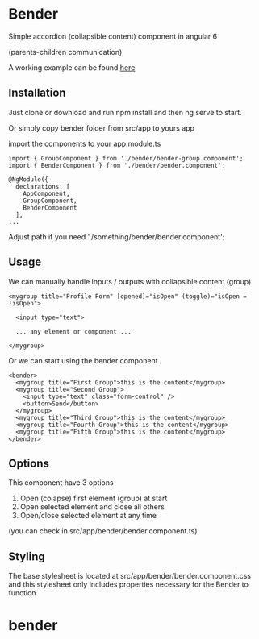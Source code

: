 # Bender

Simple accordion (collapsible content) component in angular 6

(parents-children communication)

A working example can be found [here](https://bender7.herokuapp.com/)

## Installation

Just clone or download and run npm install and then ng serve to start.

Or simply copy bender folder from src/app to yours app

import the components to your app.module.ts

```
import { GroupComponent } from './bender/bender-group.component';
import { BenderComponent } from './bender/bender.component';

@NgModule({
  declarations: [
    AppComponent,
    GroupComponent,
    BenderComponent
  ],
...
```
 Adjust path if you need './something/bender/bender.component';


## Usage

We can manually handle inputs / outputs with collapsible content (group)

```
<mygroup title="Profile Form" [opened]="isOpen" (toggle)="isOpen = !isOpen">

  <input type="text">
  
  ... any element or component ...
  
</mygroup>
```

Or we can start using the bender component
```
<bender>
  <mygroup title="First Group">this is the content</mygroup>
  <mygroup title="Second Group">
    <input type="text" class="form-control" />
    <button>Send</button>
  </mygroup>
  <mygroup title="Third Group">this is the content</mygroup>
  <mygroup title="Fourth Group">this is the content</mygroup>
  <mygroup title="Fifth Group">this is the content</mygroup>
</bender>
```


## Options

This component have 3 options
1. Open (colapse) first element (group) at start
2. Open selected element and close all others
3. Open/close selected element at any time

(you can check in src/app/bender/bender.component.ts)

## Styling

The base stylesheet is located at src/app/bender/bender.component.css and this stylesheet only includes properties necessary for the Bender to function.

# bender
